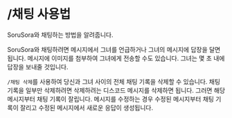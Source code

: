# /채팅 사용법

SoruSora와 채팅하는 방법을 알려줍니다.

SoruSora와 채팅하려면 메시지에서 그녀를 언급하거나 그녀의 메시지에 답장을 달면 됩니다. 메시지에 이미지를 첨부하여 그녀에게 전송할 수도 있습니다. 그녀는 몇 초 내에 답장을 보내줄 것입니다.

`/채팅 삭제`를 사용하여 당신과 그녀 사이의 전체 채팅 기록을 삭제할 수 있습니다. 채팅 기록을 일부만 삭제하려면 삭제하려는 디스코드 메시지를 삭제하면 됩니다. 그러면 해당 메시지부터 채팅 기록이 잘립니다. 메시지를 수정하는 경우 수정된 메시지부터 채팅 기록이 잘리고 수정된 메시지에서 새로운 응답이 생성됩니다.
